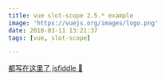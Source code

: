 ```yaml
---
title: vue slot-scope 2.5.* example
image: 'https://vuejs.org/images/logo.png'
date: 2018-03-11 13:21:37
tags: [vue, slot-scope]

---
```


[都写在这里了 jsfiddle 🌰](https://jsfiddle.net/yobrave1995/v41vbz7r/)